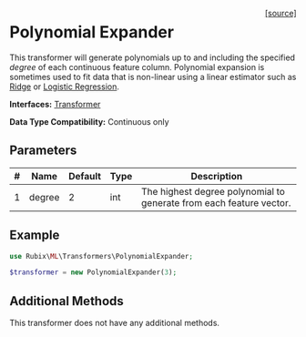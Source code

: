 <span style="float:right;"><a href="https://github.com/RubixML/ML/blob/master/src/Transformers/PolynomialExpander.php">[source]</a></span>

# Polynomial Expander
This transformer will generate polynomials up to and including the specified *degree* of each continuous feature column. Polynomial expansion is sometimes used to fit data that is non-linear using a linear estimator such as [Ridge](#ridge) or [Logistic Regression](#logistic-regression).

**Interfaces:** [Transformer](api.md#transformer)

**Data Type Compatibility:** Continuous only

## Parameters
| # | Name | Default | Type | Description |
|---|---|---|---|---|
| 1 | degree | 2 | int | The highest degree polynomial to generate from each feature vector. |

## Example
```php
use Rubix\ML\Transformers\PolynomialExpander;

$transformer = new PolynomialExpander(3);
```

## Additional Methods
This transformer does not have any additional methods.
